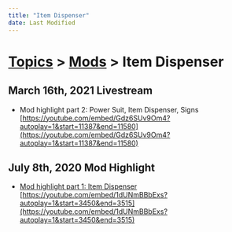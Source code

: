 ```yaml
---
title: "Item Dispenser"
date: Last Modified
---
```

# [Topics](../../topics.md) > [Mods](../../topics/mods.md) > Item Dispenser

## March 16th, 2021 Livestream
* Mod highlight part 2: Power Suit, Item Dispenser, Signs [https://youtube.com/embed/Gdz6SUv9Om4?autoplay=1&start=11387&end=11580](https://youtube.com/embed/Gdz6SUv9Om4?autoplay=1&start=11387&end=11580)

## July 8th, 2020 Mod Highlight
* [Mod highlight part 1: Item Dispenser](../../transcriptions/yt-1dUNmBBbExs,3450.885972,3514.648884.md) [https://youtube.com/embed/1dUNmBBbExs?autoplay=1&start=3450&end=3515](https://youtube.com/embed/1dUNmBBbExs?autoplay=1&start=3450&end=3515)
